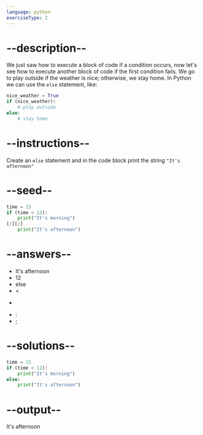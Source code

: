 ```yaml
---
language: python
exerciseType: 2
---
```


# --description--

We just saw how to execute a block of code if a condition occurs, now let's see how to execute another block of code if the first condition fails.
We go to play outside if the weather is nice; otherwise, we stay home.
In Python we can use the `else` statement, like:
```python
nice_weather = True
if (nice_weather):
	# play outside
else:
	# stay home
```

# --instructions--

Create an `else` statement and in the code block print the string `"It's afternoon"`

# --seed--

```python
time = 15
if (time < 12):
    print("It's morning")
[/][/]
    print("It's afternoon")
```

# --answers--

- It's afternoon
- 12
- else
-  < 
-  > 
- :
- ;

# --solutions--

```python
time = 15
if (time < 12):
    print("It's morning")
else:
    print("It's afternoon")
```

# --output--

It's afternoon
